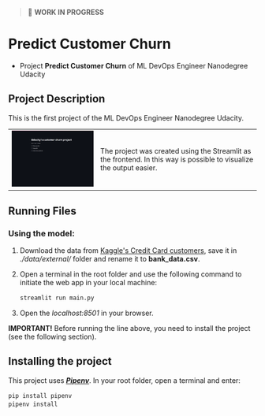 > :construction: **WORK IN PROGRESS**

# Predict Customer Churn

- Project **Predict Customer Churn** of ML DevOps Engineer Nanodegree Udacity

## Project Description

This is the first project of the ML DevOps Engineer Nanodegree Udacity.

<table style="width:100%; th, td {
  border-style: none;
}">
  <tr>
    <td><img src="./images/sample.gif" alt="Kitten" title="A cute kitten" width="450"/></td>
    <td><p style="word-wrap: break-word">The project was created using the Streamlit as the frontend. In this way is possible to visualize the output easier.</p></td>
  </tr>
</table>

## Running Files

### Using the model:

1. Download the data from [Kaggle's Credit Card customers](https://www.kaggle.com/sakshigoyal7/credit-card-customers), save it in *./data/external/* folder and rename it to **bank_data.csv**.

1. Open a terminal in the root folder and use the following command to initiate the web app in your local machine:

    ```python
    streamlit run main.py
    ```

1. Open the *localhost:8501* in your browser.

**IMPORTANT!** Before running the line above, you need to install the project (see the following section).

## Installing the project

This project uses [***Pipenv***](https://pipenv.pypa.io/en/latest/). In your root folder, open a terminal and enter:

```bash
pip install pipenv
pipenv install
```
